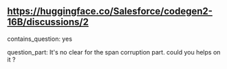 ## https://huggingface.co/Salesforce/codegen2-16B/discussions/2

contains_question: yes

question_part: It's no clear for the span corruption part. could you helps on it ?